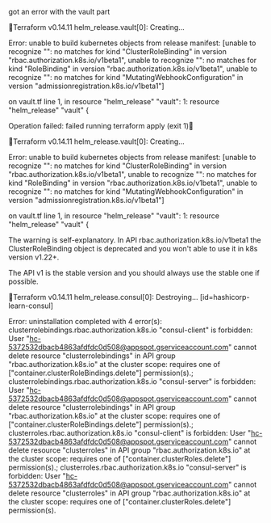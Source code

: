 got an error with the vault part

Terraform v0.14.11
helm_release.vault[0]: Creating...

Error: unable to build kubernetes objects from release manifest: [unable to recognize "": no matches for kind "ClusterRoleBinding" in version "rbac.authorization.k8s.io/v1beta1", unable to recognize "": no matches for kind "RoleBinding" in version "rbac.authorization.k8s.io/v1beta1", unable to recognize "": no matches for kind "MutatingWebhookConfiguration" in version "admissionregistration.k8s.io/v1beta1"]

  on vault.tf line 1, in resource "helm_release" "vault":
   1: resource "helm_release" "vault" {


Operation failed: failed running terraform apply (exit 1)

Terraform v0.14.11
helm_release.vault[0]: Creating...

Error: unable to build kubernetes objects from release manifest: [unable to recognize "": no matches for kind "ClusterRoleBinding" in version "rbac.authorization.k8s.io/v1beta1", unable to recognize "": no matches for kind "RoleBinding" in version "rbac.authorization.k8s.io/v1beta1", unable to recognize "": no matches for kind "MutatingWebhookConfiguration" in version "admissionregistration.k8s.io/v1beta1"]

  on vault.tf line 1, in resource "helm_release" "vault":
   1: resource "helm_release" "vault" {



The warning is self-explanatory. In API rbac.authorization.k8s.io/v1beta1 the ClusterRoleBinding object is deprecated and you won't able to use it in k8s version v1.22+.

The API v1 is the stable version and you should always use the stable one if possible.









Terraform v0.14.11
helm_release.consul[0]: Destroying... [id=hashicorp-learn-consul]

Error: uninstallation completed with 4 error(s): clusterrolebindings.rbac.authorization.k8s.io "consul-client" is forbidden: User "hc-5372532dbacb4863afdfdc0d508@appspot.gserviceaccount.com" cannot delete resource "clusterrolebindings" in API group "rbac.authorization.k8s.io" at the cluster scope: requires one of ["container.clusterRoleBindings.delete"] permission(s).; clusterrolebindings.rbac.authorization.k8s.io "consul-server" is forbidden: User "hc-5372532dbacb4863afdfdc0d508@appspot.gserviceaccount.com" cannot delete resource "clusterrolebindings" in API group "rbac.authorization.k8s.io" at the cluster scope: requires one of ["container.clusterRoleBindings.delete"] permission(s).; clusterroles.rbac.authorization.k8s.io "consul-client" is forbidden: User "hc-5372532dbacb4863afdfdc0d508@appspot.gserviceaccount.com" cannot delete resource "clusterroles" in API group "rbac.authorization.k8s.io" at the cluster scope: requires one of ["container.clusterRoles.delete"] permission(s).; clusterroles.rbac.authorization.k8s.io "consul-server" is forbidden: User "hc-5372532dbacb4863afdfdc0d508@appspot.gserviceaccount.com" cannot delete resource "clusterroles" in API group "rbac.authorization.k8s.io" at the cluster scope: requires one of ["container.clusterRoles.delete"] permission(s).


